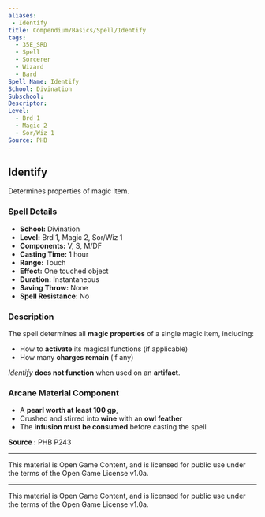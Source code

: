 ```yaml
---
aliases:
 - Identify
title: Compendium/Basics/Spell/Identify
tags:  
  - 35E_SRD  
  - Spell  
  - Sorcerer  
  - Wizard  
  - Bard  
Spell Name: Identify
School: Divination
Subschool: 
Descriptor: 
Level:  
  - Brd 1  
  - Magic 2  
  - Sor/Wiz 1  
Source: PHB
---
```


## Identify

Determines properties of magic item.

### Spell Details

- **School:** Divination  
- **Level:** Brd 1, Magic 2, Sor/Wiz 1  
- **Components:** V, S, M/DF  
- **Casting Time:** 1 hour  
- **Range:** Touch  
- **Effect:** One touched object  
- **Duration:** Instantaneous  
- **Saving Throw:** None  
- **Spell Resistance:** No  

### Description

The spell determines all **magic properties** of a single magic item, including:

- How to **activate** its magical functions (if applicable)  
- How many **charges remain** (if any)

*Identify* **does not function** when used on an **artifact**.

### Arcane Material Component

- A **pearl worth at least 100 gp**,  
- Crushed and stirred into **wine** with an **owl feather**  
- The **infusion must be consumed** before casting the spell


**Source :** PHB P243

---

This material is Open Game Content, and is licensed for public use under  
the terms of the Open Game License v1.0a.

---

This material is Open Game Content, and is licensed for public use under the terms of the Open Game License v1.0a.

